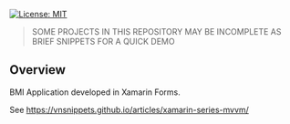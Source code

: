 [![License: MIT](https://img.shields.io/badge/License-MIT-blue.svg)](https://opensource.org/licenses/MIT)

> SOME PROJECTS IN THIS REPOSITORY MAY BE INCOMPLETE AS BRIEF SNIPPETS FOR A QUICK DEMO

## Overview
BMI Application developed in Xamarin Forms.

See https://vnsnippets.github.io/articles/xamarin-series-mvvm/